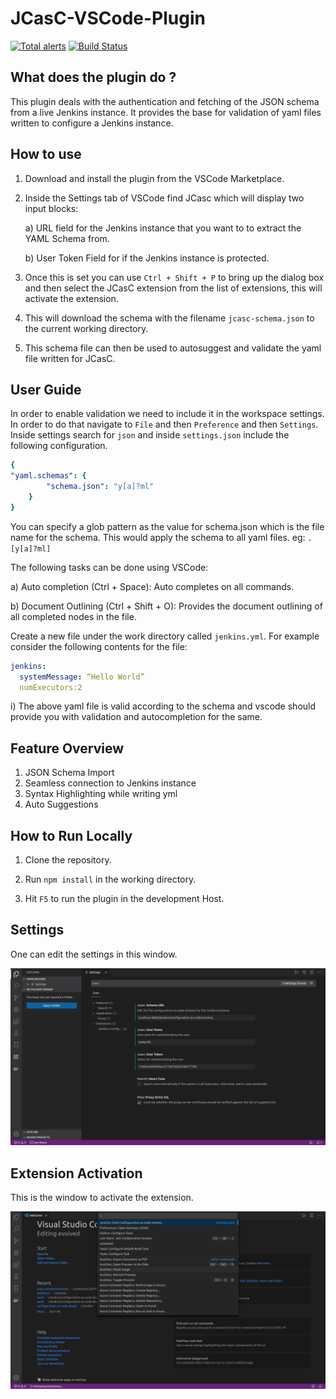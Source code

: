 # JCasC-VSCode-Plugin 


[![Total alerts](https://img.shields.io/lgtm/alerts/g/sladyn98/JCasC-VSCode-Plugin.svg?logo=lgtm&logoWidth=18)](https://lgtm.com/projects/g/sladyn98/JCasC-VSCode-Plugin/alerts/)
[![Build Status](https://dev.azure.com/jcasc-vscode-extension/jcasc-vscode-extension/_apis/build/status/jenkinsci.jcasc-vscode-extension?branchName=master)](https://dev.azure.com/jcasc-vscode-extension/jcasc-vscode-extension/_build/latest?definitionId=1&branchName=master)

## What does the plugin do ? 
This plugin deals with the authentication and fetching of the JSON schema from a live Jenkins instance.
It provides the base for validation of yaml files written to configure a Jenkins instance.

## How to use

1) Download and install the plugin from the VSCode Marketplace.
2) Inside the Settings tab of VSCode find JCasc which will display two input blocks:

    a) URL field for the Jenkins instance that you want to to extract the YAML Schema from.

    b) User Token Field for if the Jenkins instance is protected.
3) Once this is set you can use `Ctrl + Shift + P` to bring up the dialog box and then select the JCasC extension from the list of extensions, this will activate the extension.
4) This will download the schema with the filename `jcasc-schema.json` to the current working directory.
5) This schema file can then be used to autosuggest and validate the yaml file written for JCasC.

## User Guide

In order to enable validation we need to include it in the workspace settings. In order to do that
navigate to `File` and then `Preference` and then `Settings`. Inside settings search for `json` and inside `settings.json` include the following configuration.

```yaml
{
"yaml.schemas": {
        "schema.json": "y[a]?ml"
    }
}
```

You can specify a glob pattern as the value for schema.json which is the file name for the schema. This would apply the schema to all yaml files. eg: `.[y[a]?ml]`

The following tasks can be done using VSCode:

  a) Auto completion (Ctrl + Space):
    Auto completes on all commands.

  b) Document Outlining (Ctrl + Shift + O):
  Provides the document outlining of all completed nodes in the file.

 Create a new file under the work directory called `jenkins.yml`. For example consider the following contents for the file:

```yaml
jenkins:
  systemMessage: “Hello World”
  numExecutors:2
```

i) The above yaml file is valid according to the schema and vscode should provide you with validation and autocompletion for the same.

## Feature Overview

1) JSON Schema Import
2) Seamless connection to Jenkins instance
3) Syntax Highlighting while writing yml
4) Auto Suggestions  

## How to Run Locally

1) Clone the repository.

2) Run `npm install` in the working directory.

3) Hit `F5` to run the plugin in the development Host.

## Settings 

One can edit the settings in this window.

<p align="center">
  <img src="images/settings.png" alt="Settings screenshot 1" width="738">
</p>

## Extension Activation

This is the window to activate the extension.

<p align="center">
  <img src="images/extensionWindow.png" alt="Activation Window screenshot 1" width="738">
</p>

